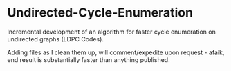 # Undirected-Cycle-Enumeration
Incremental development of an algorithm for faster cycle enumeration on undirected graphs (LDPC Codes).

Adding files as I clean them up, will comment/expedite upon request - afaik, end result is substantially faster than anything published. 
